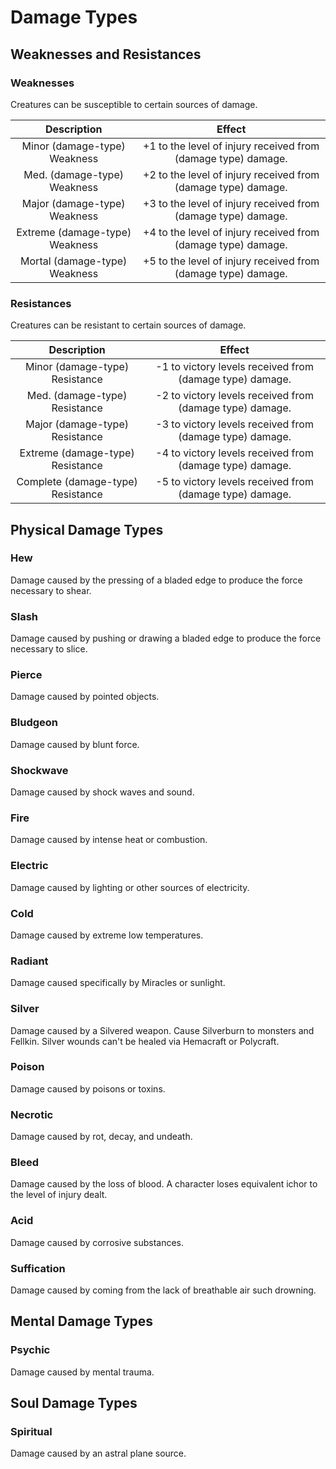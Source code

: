 # Damage Types

## Weaknesses and Resistances

### Weaknesses

Creatures can be susceptible to certain sources of damage.

|          Description          |                            Effect                            |
| :----------------------------: | :-----------------------------------------------------------: |
|  Minor (damage-type) Weakness  | +1 to the level of injury received from (damage type) damage. |
|  Med. (damage-type) Weakness  | +2 to the level of injury received from (damage type) damage. |
|  Major (damage-type) Weakness  | +3 to the level of injury received from (damage type) damage. |
| Extreme (damage-type) Weakness | +4 to the level of injury received from (damage type) damage. |
| Mortal (damage-type) Weakness | +5 to the level of injury received from (damage type) damage. |

### Resistances

Creatures can be resistant to certain sources of damage.

|            Description            |                          Effect                          |
| :-------------------------------: | :------------------------------------------------------: |
|  Minor (damage-type) Resistance  | -1 to victory levels received from (damage type) damage. |
|   Med. (damage-type) Resistance   | -2 to victory levels received from (damage type) damage. |
|  Major (damage-type) Resistance  | -3 to victory levels received from (damage type) damage. |
| Extreme (damage-type) Resistance | -4 to victory levels received from (damage type) damage. |
| Complete (damage-type) Resistance | -5 to victory levels received from (damage type) damage. |

## Physical Damage Types

### Hew

Damage caused by the pressing of a bladed edge to produce the force necessary to shear.

### Slash

Damage caused by pushing or drawing a bladed edge to produce the force necessary to slice.

### Pierce

Damage caused by pointed objects.

### Bludgeon

Damage caused by blunt force.

### Shockwave

Damage caused by shock waves and sound.

### Fire

Damage caused by intense heat or combustion.

### Electric

Damage caused by lighting or other sources of electricity.

### Cold

Damage caused by extreme low temperatures.

### Radiant

Damage caused specifically by Miracles or sunlight.

### Silver

Damage caused by a Silvered weapon. Cause Silverburn to monsters and Fellkin. Silver wounds can't be healed via Hemacraft or Polycraft.

### Poison

Damage caused by poisons or toxins.

### Necrotic

Damage caused by rot, decay, and undeath.

### Bleed

Damage caused by the loss of blood. A character loses equivalent ichor to the level of injury dealt.

### Acid

Damage caused by corrosive substances.

### Suffication

Damage caused by coming from the lack of breathable air such drowning.

## Mental Damage Types

### Psychic

Damage caused by mental trauma.

## Soul Damage Types

### Spiritual

Damage caused by an astral plane source.
